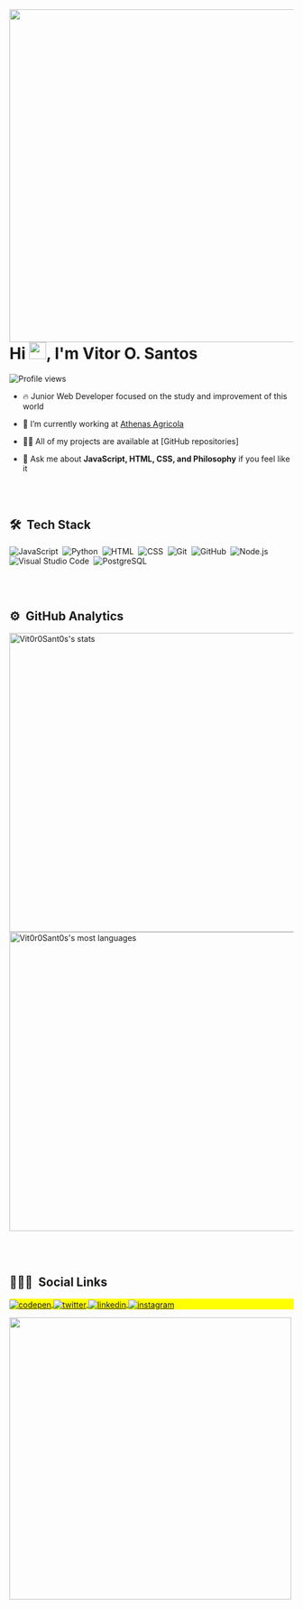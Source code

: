 <img align="right" height="590em" src="https://raw.githubusercontent.com/gist/Vitor0Sant0s/4526b146e1a6b1f7a6be183ed5594d40/raw/fe34512290c5a3f24f1faadc4ffb90e4c63c2ed4/githubcard.svg"/>
<h1 align="left">Hi <img src="https://raw.githubusercontent.com/kaueMarques/kaueMarques/master/hi.gif" width="30px">, I'm Vitor O. Santos</h1>
<p align="left"> <img src="https://komarev.com/ghpvc/?username=Vit0r0Sant0s&color=yellow" alt="Profile views" /> </p>

- 🔥 Junior Web Developer focused on the study and improvement of this world 

- 🔭 I’m currently working at [Athenas Agricola](https://athenasagricola.com.br/)

- 👨‍💻 All of my projects are available at [GitHub repositories]

- 💬 Ask me about **JavaScript, HTML, CSS, and Philosophy** if you feel like it

<br><br>

## 🛠 &nbsp;Tech Stack

![JavaScript](https://img.shields.io/badge/-JavaScript-05122A?style=flat&logo=javascript)&nbsp;
![Python](https://img.shields.io/badge/-Python-05122A?style=flat&logo=python)&nbsp;
![HTML](https://img.shields.io/badge/-HTML-05122A?style=flat&logo=HTML5)&nbsp;
![CSS](https://img.shields.io/badge/-CSS-05122A?style=flat&logo=CSS3&logoColor=1572B6)&nbsp;
![Git](https://img.shields.io/badge/-Git-05122A?style=flat&logo=git)&nbsp;
![GitHub](https://img.shields.io/badge/-GitHub-05122A?style=flat&logo=github)&nbsp;
![Node.js](https://img.shields.io/badge/-Node.js-05122A?style=flat&logo=node.js)&nbsp;
![Visual Studio Code](https://img.shields.io/badge/-Visual%20Studio%20Code-05122A?style=flat&logo=visual-studio-code&logoColor=007ACC)&nbsp;
![PostgreSQL](https://img.shields.io/badge/-PostgreSQL-05122A?style=flat&logo=postgresql)

<br><br>

## ⚙️ &nbsp;GitHub Analytics

<p align="left">
<img width="530em" src="https://github-readme-stats.vercel.app/api?username=Vitor0Sant0s&show_icons=true&theme=tokyonight" alt="Vit0r0Sant0s's stats"/>
<img width="530em" src="https://github-readme-stats.vercel.app/api/top-langs/?username=Vitor0Sant0s&layout=compact&theme=tokyonight" alt="Vit0r0Sant0s's most languages"/>
</p>

<br><br>

## 👨🏽‍🦲 &nbsp;Social Links

<p align="left" style="background:yellow">
<a href="https://codepen.io/vitor0sant0s" target="_blank">
  <img align="center" src="https://img.shields.io/badge/-Vit0r0Sant0s-05122A?style=flat&logo=codepen" alt="codepen"/>
</a>
<a href="https://twitter.com/hug0_m0s" target="_blank">
  <img align="center" src="https://img.shields.io/badge/-Vit0r0Sant0s-05122A?style=flat&logo=twitter" alt="twitter"/>  
</a>
<a href="https://linkedin.com/in/vitor-oliveira-517797212" target="_blank">
  <img align="center" src="https://img.shields.io/badge/-Vit0r0Sant0s-05122A?style=flat&logo=linkedin" alt="linkedin"/>
</a>
<a href="https://instagram.com/hugo_mos" target="_blank">
 <img align="center" src="https://img.shields.io/badge/-Vit0r0Sant0s-05122A?style=flat&logo=instagram" alt="instagram"/>
</a>
</p>

<img width="500em" src="https://github-readme-twitter-gazf.vercel.app/api?id=maykbrito&layout=wide&show_reply=off&show_retweet=off" />

